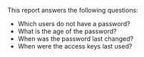 This report answers the following questions:

- Which users do not have a password?
- What is the age of the password?
- When was the password last changed?
- When were the access keys last used?